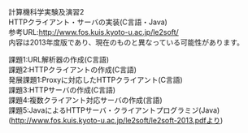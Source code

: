 計算機科学実験及演習2  
HTTPクライアント・サーバの実装(C言語・Java)  
参考URL:http://www.fos.kuis.kyoto-u.ac.jp/le2soft/  
内容は2013年度版であり、現在のものと異なっている可能性があります。  

課題1:URL解析器の作成(C言語)  
課題2:HTTPクライアントの作成(C言語)  
発展課題1:Proxyに対応したHTTPクライアント(C言語)  
課題3:HTTPサーバの作成(C言語)  
課題4:複数クライアント対応サーバの作成(言語)  
課題5:JavaによるHTTPサーバ・クライアントプログラミン゙(Java)  
(http://www.fos.kuis.kyoto-u.ac.jp/le2soft/le2soft-2013.pdfより)  